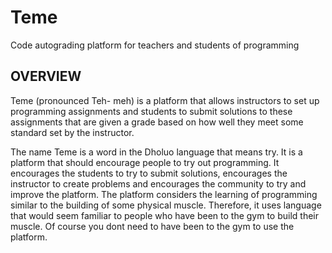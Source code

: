 # Teme
Code autograding platform for teachers and students of programming

## OVERVIEW
Teme (pronounced Teh- meh) is a platform that allows instructors to set up programming assignments and students to submit solutions to these assignments that are given a grade based on how well they meet some standard set by the instructor.

The name Teme is a word in the Dholuo language that means try. It is a platform that should encourage people to try out programming. It encourages the students to try to submit solutions, encourages the instructor to create problems and encourages the community to try and improve the platform. The platform considers the learning of programming similar to the building of some physical muscle. Therefore, it uses language that would seem familiar to people who have been to the gym to build their muscle. Of course you dont need to have been to the gym to use the platform.
